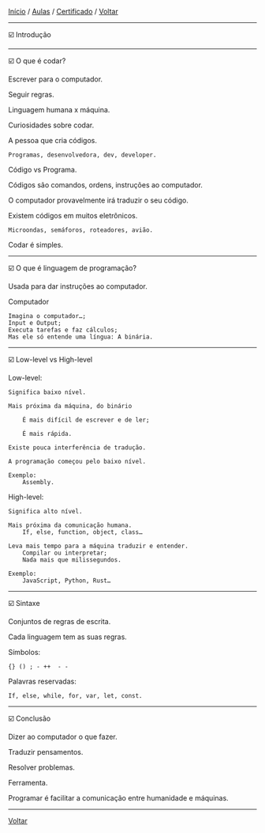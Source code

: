 [Início](https://github.com/Thalyalm/rocketseat-trilha-conectar) /
[Aulas](https://github.com/Thalyalm/rocketseat-trilha-conectar/tree/main/aulas) /
[Certificado](https://github.com/Thalyalm/rocketseat-trilha-conectar/tree/main/certificado/certificado-trilha-conectar.pdf) /
[Voltar](https://github.com/Thalyalm/rocketseat-trilha-conectar/tree/main/aulas/linguagem-de-programacao)

---

:ballot_box_with_check: Introdução

---

:ballot_box_with_check: O que é codar?

Escrever para o computador.

Seguir regras.

Linguagem humana x máquina.

Curiosidades sobre codar.

A pessoa que cria códigos.
    
    Programas, desenvolvedora, dev, developer.

Código vs Programa.

Códigos são comandos, ordens, instruções ao computador.

O computador provavelmente irá traduzir o seu código.

Existem códigos em muitos eletrônicos.
    
    Microondas, semáforos, roteadores, avião.

Codar é simples.

---

:ballot_box_with_check: O que é linguagem de programação?

Usada para dar instruções ao computador.

Computador
    
    Imagina o computador…;
    Input e Output;
    Executa tarefas e faz cálculos;
    Mas ele só entende uma língua: A binária.

---

:ballot_box_with_check: Low-level vs High-level

Low-level:

    Significa baixo nível.

    Mais próxima da máquina, do binário
    
        É mais difícil de escrever e de ler;

        É mais rápida.

    Existe pouca interferência de tradução.

    A programação começou pelo baixo nível.

    Exemplo:
        Assembly.

High-level:

    Significa alto nível.

    Mais próxima da comunicação humana.
        If, else, function, object, class…

    Leva mais tempo para a máquina traduzir e entender.
        Compilar ou interpretar;
        Nada mais que milissegundos.

    Exemplo:
        JavaScript, Python, Rust…

---

:ballot_box_with_check: Sintaxe

Conjuntos de regras de escrita.

Cada linguagem tem as suas regras.
 
Símbolos:
    
    {} () ; - ++  - -

Palavras reservadas:
    
    If, else, while, for, var, let, const.

---

:ballot_box_with_check: Conclusão

Dizer ao computador o que fazer.

Traduzir pensamentos.

Resolver problemas.

Ferramenta.

Programar é facilitar a comunicação entre humanidade e máquinas.

---

[Voltar](https://github.com/Thalyalm/rocketseat-trilha-conectar/tree/main/aulas/linguagem-de-programacao)